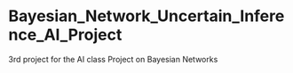 # Bayesian_Network_Uncertain_Inference_AI_Project
3rd project for the AI class
Project on Bayesian Networks
